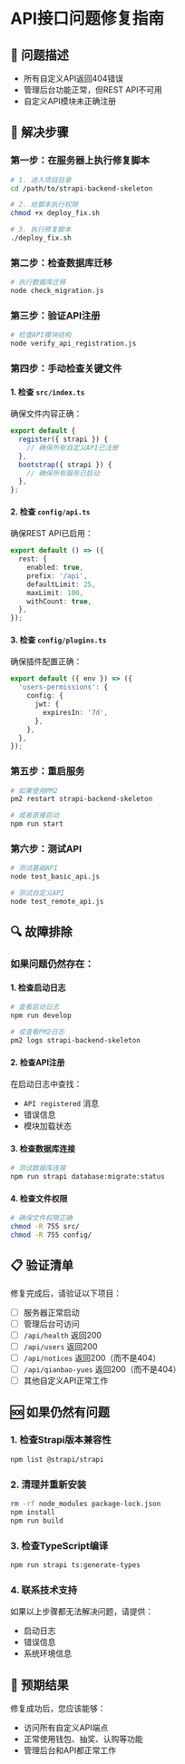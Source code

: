 # API接口问题修复指南

## 🚨 问题描述
- 所有自定义API返回404错误
- 管理后台功能正常，但REST API不可用
- 自定义API模块未正确注册

## 🔧 解决步骤

### 第一步：在服务器上执行修复脚本

```bash
# 1. 进入项目目录
cd /path/to/strapi-backend-skeleton

# 2. 给脚本执行权限
chmod +x deploy_fix.sh

# 3. 执行修复脚本
./deploy_fix.sh
```

### 第二步：检查数据库迁移

```bash
# 执行数据库迁移
node check_migration.js
```

### 第三步：验证API注册

```bash
# 检查API模块结构
node verify_api_registration.js
```

### 第四步：手动检查关键文件

#### 1. 检查 `src/index.ts`
确保文件内容正确：
```typescript
export default {
  register({ strapi }) {
    // 确保所有自定义API已注册
  },
  bootstrap({ strapi }) {
    // 确保所有服务已启动
  },
};
```

#### 2. 检查 `config/api.ts`
确保REST API已启用：
```typescript
export default () => ({
  rest: {
    enabled: true,
    prefix: '/api',
    defaultLimit: 25,
    maxLimit: 100,
    withCount: true,
  },
});
```

#### 3. 检查 `config/plugins.ts`
确保插件配置正确：
```typescript
export default ({ env }) => ({
  'users-permissions': {
    config: {
      jwt: {
        expiresIn: '7d',
      },
    },
  },
});
```

### 第五步：重启服务

```bash
# 如果使用PM2
pm2 restart strapi-backend-skeleton

# 或者直接启动
npm run start
```

### 第六步：测试API

```bash
# 测试基础API
node test_basic_api.js

# 测试自定义API
node test_remote_api.js
```

## 🔍 故障排除

### 如果问题仍然存在：

#### 1. 检查启动日志
```bash
# 查看启动日志
npm run develop

# 或查看PM2日志
pm2 logs strapi-backend-skeleton
```

#### 2. 检查API注册
在启动日志中查找：
- `API registered` 消息
- 错误信息
- 模块加载状态

#### 3. 检查数据库连接
```bash
# 测试数据库连接
npm run strapi database:migrate:status
```

#### 4. 检查文件权限
```bash
# 确保文件权限正确
chmod -R 755 src/
chmod -R 755 config/
```

## 📋 验证清单

修复完成后，请验证以下项目：

- [ ] 服务器正常启动
- [ ] 管理后台可访问
- [ ] `/api/health` 返回200
- [ ] `/api/users` 返回200
- [ ] `/api/notices` 返回200（而不是404）
- [ ] `/api/qianbao-yues` 返回200（而不是404）
- [ ] 其他自定义API正常工作

## 🆘 如果仍然有问题

### 1. 检查Strapi版本兼容性
```bash
npm list @strapi/strapi
```

### 2. 清理并重新安装
```bash
rm -rf node_modules package-lock.json
npm install
npm run build
```

### 3. 检查TypeScript编译
```bash
npm run strapi ts:generate-types
```

### 4. 联系技术支持
如果以上步骤都无法解决问题，请提供：
- 启动日志
- 错误信息
- 系统环境信息

## 🎯 预期结果

修复成功后，您应该能够：
- 访问所有自定义API端点
- 正常使用钱包、抽奖、认购等功能
- 管理后台和API都正常工作 